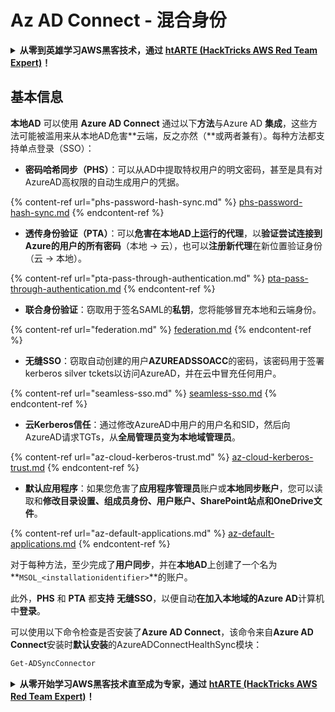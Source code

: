 # Az AD Connect - 混合身份

<details>

<summary><strong>从零到英雄学习AWS黑客技术，通过</strong> <a href="https://training.hacktricks.xyz/courses/arte"><strong>htARTE (HackTricks AWS Red Team Expert)</strong></a><strong>！</strong></summary>

支持HackTricks的其他方式：

* 如果您想在HackTricks中看到您的**公司广告**或**下载HackTricks的PDF**，请查看[**订阅计划**](https://github.com/sponsors/carlospolop)！
* 获取[**官方PEASS & HackTricks商品**](https://peass.creator-spring.com)
* 发现[**PEASS家族**](https://opensea.io/collection/the-peass-family)，我们独家的[**NFTs系列**](https://opensea.io/collection/the-peass-family)
* **加入** 💬 [**Discord群组**](https://discord.gg/hRep4RUj7f) 或 [**telegram群组**](https://t.me/peass) 或在**Twitter** 🐦 上**关注**我 [**@carlospolopm**](https://twitter.com/carlospolopm)**。**
* **通过向** [**HackTricks**](https://github.com/carlospolop/hacktricks) 和 [**HackTricks Cloud**](https://github.com/carlospolop/hacktricks-cloud) github仓库提交PR来分享您的黑客技巧。

</details>

## 基本信息

**本地AD** 可以使用 **Azure AD Connect** 通过以下**方法**与Azure AD **集成**，这些方法可能被滥用来从本地AD危害**云端，反之亦然（**或两者兼有）。每种方法都支持单点登录（SSO）：

* **密码哈希同步（PHS）**：可以从AD中提取特权用户的明文密码，甚至是具有对AzureAD高权限的自动生成用户的凭据。

{% content-ref url="phs-password-hash-sync.md" %}
[phs-password-hash-sync.md](phs-password-hash-sync.md)
{% endcontent-ref %}

* **透传身份验证（PTA）**：可以**危害在本地AD上运行的代理**，以**验证尝试连接到Azure的用户的所有密码**（本地 -> 云），也可以**注册新代理**在新位置验证身份（云 -> 本地）。

{% content-ref url="pta-pass-through-authentication.md" %}
[pta-pass-through-authentication.md](pta-pass-through-authentication.md)
{% endcontent-ref %}

* **联合身份验证**：窃取用于签名SAML的**私钥**，您将能够冒充本地和云端身份。

{% content-ref url="federation.md" %}
[federation.md](federation.md)
{% endcontent-ref %}

* **无缝SSO**：窃取自动创建的用户**AZUREADSSOACC**的密码，该密码用于签署kerberos silver tckets以访问AzureAD，并在云中冒充任何用户。

{% content-ref url="seamless-sso.md" %}
[seamless-sso.md](seamless-sso.md)
{% endcontent-ref %}

* **云Kerberos信任**：通过修改AzureAD中用户的用户名和SID，然后向AzureAD请求TGTs，从**全局管理员变为本地域管理员**。

{% content-ref url="az-cloud-kerberos-trust.md" %}
[az-cloud-kerberos-trust.md](az-cloud-kerberos-trust.md)
{% endcontent-ref %}

* **默认应用程序**：如果您危害了**应用程序管理员**账户或**本地同步账户**，您可以读取和**修改目录设置、组成员身份、用户账户、SharePoint站点和OneDrive文件**。

{% content-ref url="az-default-applications.md" %}
[az-default-applications.md](az-default-applications.md)
{% endcontent-ref %}

对于每种方法，至少完成了**用户同步**，并在**本地AD**上创建了一个名为**`MSOL_<installationidentifier>`**的账户。

此外，**PHS** 和 **PTA** 都**支持** **无缝SSO**，以便自动**在加入本地域的Azure AD**计算机中**登录**。

可以使用以下命令检查是否安装了**Azure AD Connect**，该命令来自**Azure AD Connect**安装时**默认安装**的AzureADConnectHealthSync模块：
```powershell
Get-ADSyncConnector
```
<details>

<summary><strong>从零开始学习AWS黑客技术直至成为专家，通过</strong> <a href="https://training.hacktricks.xyz/courses/arte"><strong>htARTE (HackTricks AWS Red Team Expert)</strong></a><strong>！</strong></summary>

支持HackTricks的其他方式：

* 如果您希望在**HackTricks中看到您的公司广告**或**以PDF格式下载HackTricks**，请查看[**订阅计划**](https://github.com/sponsors/carlospolop)！
* 获取[**官方PEASS & HackTricks商品**](https://peass.creator-spring.com)
* 发现[**PEASS家族**](https://opensea.io/collection/the-peass-family)，我们独家的[**NFTs系列**](https://opensea.io/collection/the-peass-family)
* **加入** 💬 [**Discord群组**](https://discord.gg/hRep4RUj7f) 或 [**telegram群组**](https://t.me/peass) 或在 **Twitter** 🐦 上**关注**我 [**@carlospolopm**](https://twitter.com/carlospolopm)**。**
* **通过向** [**HackTricks**](https://github.com/carlospolop/hacktricks) 和 [**HackTricks Cloud**](https://github.com/carlospolop/hacktricks-cloud) github仓库**提交PR来分享您的黑客技巧**。

</details>
